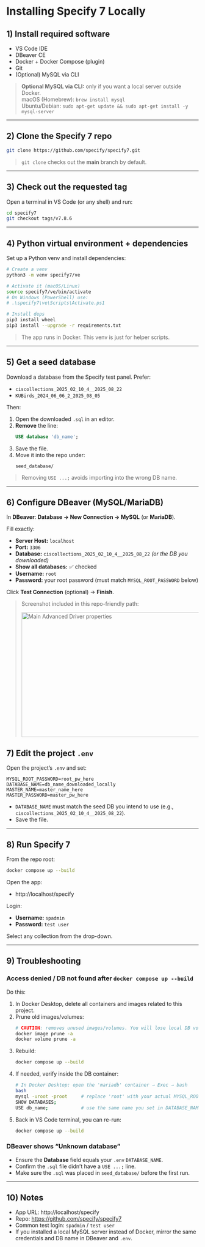 # Installing Specify 7 Locally

## 1) Install required software

- VS Code IDE  
- DBeaver CE  
- Docker + Docker Compose (plugin)  
- Git  
- (Optional) MySQL via CLI

> **Optional MySQL via CLI:** only if you want a local server outside Docker.  
> macOS (Homebrew): `brew install mysql`  
> Ubuntu/Debian: `sudo apt-get update && sudo apt-get install -y mysql-server`

---

## 2) Clone the Specify 7 repo

```bash
git clone https://github.com/specify/specify7.git
```
> `git clone` checks out the **main** branch by default.

---

## 3) Check out the requested tag

Open a terminal in VS Code (or any shell) and run:

```bash
cd specify7
git checkout tags/v7.8.6
```

---

## 4) Python virtual environment + dependencies

Set up a Python venv and install dependencies:

```bash
# Create a venv
python3 -m venv specify7/ve

# Activate it (macOS/Linux)
source specify7/ve/bin/activate
# On Windows (PowerShell) use:
# .\specify7\ve\Scripts\Activate.ps1

# Install deps
pip3 install wheel
pip3 install --upgrade -r requirements.txt
```
> The app runs in Docker. This venv is just for helper scripts.

---

## 5) Get a seed database

Download a database from the Specify test panel. Prefer:
- `ciscollections_2025_02_10_4__2025_08_22`
- `KUBirds_2024_06_06_2_2025_08_05`

Then:

1. Open the downloaded `.sql` in an editor.  
2. **Remove** the line:
   ```sql
   USE database 'db_name';
   ```
3. Save the file.  
4. Move it into the repo under:
   ```
   seed_database/
   ```
> Removing `USE ...;` avoids importing into the wrong DB name.

---

## 6) Configure DBeaver (MySQL/MariaDB)

In **DBeaver**: **Database → New Connection → MySQL** (or **MariaDB**).

Fill exactly:

- **Server Host:** `localhost`  
- **Port:** `3306`  
- **Database:** `ciscollections_2025_02_10_4__2025_08_22` *(or the DB you downloaded)*  
- **Show all databases:** ✅ checked  
- **Username:** `root`  
- **Password:** your root password (must match `MYSQL_ROOT_PASSWORD` below)

Click **Test Connection** (optional) → **Finish**.

> Screenshot included in this repo-friendly path:
>
> <img width="558" height="326" alt="Main Advanced Driver properties" src="https://github.com/user-attachments/assets/66bf0913-5dd2-46d3-b27c-eb7ac74f6f35" />


## 7) Edit the project `.env`

Open the project’s `.env` and set:

```dotenv
MYSQL_ROOT_PASSWORD=root_pw_here
DATABASE_NAME=db_name_downloaded_locally
MASTER_NAME=master_name_here
MASTER_PASSWORD=master_pw_here
```

- `DATABASE_NAME` must match the seed DB you intend to use (e.g., `ciscollections_2025_02_10_4__2025_08_22`).  
- Save the file.

---

## 8) Run Specify 7

From the repo root:

```bash
docker compose up --build
```

Open the app:

- http://localhost/specify

Login:

- **Username:** `spadmin`  
- **Password:** `test user`

Select any collection from the drop-down.

---

## 9) Troubleshooting

### Access denied / DB not found after `docker compose up --build`

Do this:

1. In Docker Desktop, delete all containers and images related to this project.  
2. Prune old images/volumes:
   ```bash
   # CAUTION: removes unused images/volumes. You will lose local DB volumes.
   docker image prune -a
   docker volume prune -a
   ```
3. Rebuild:
   ```bash
   docker compose up --build
   ```
4. If needed, verify inside the DB container:
   ```bash
   # In Docker Desktop: open the 'mariadb' container → Exec → bash
   bash
   mysql -uroot -proot     # replace 'root' with your actual MYSQL_ROOT_PASSWORD
   SHOW DATABASES;
   USE db_name;            # use the same name you set in DATABASE_NAME
   ```
5. Back in VS Code terminal, you can re-run:
   ```bash
   docker compose up --build
   ```

### DBeaver shows “Unknown database”

- Ensure the **Database** field equals your `.env` `DATABASE_NAME`.  
- Confirm the `.sql` file didn’t have a `USE ...;` line.  
- Make sure the `.sql` was placed in `seed_database/` before the first run.

---

## 10) Notes

- App URL: http://localhost/specify  
- Repo: https://github.com/specify/specify7  
- Common test login: `spadmin` / `test user`  
- If you installed a local MySQL server instead of Docker, mirror the same credentials and DB name in DBeaver and `.env`.
